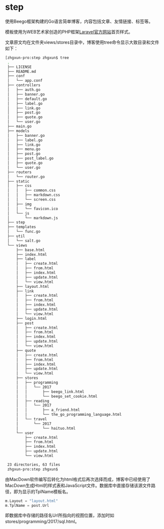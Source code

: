 # step
使用Beego框架构建的Go语言简单博客，内容包括文章、友情链接、标签等。

模板使用为WEB艺术家创造的PHP框架[Laravel官方网站](http://www.golaravel.com)首页样式。

文章原文均在文件夹views/stores目录中，博客使用tree命令显示大致目录和文件如下：
```bash
[zhgxun-pro:step zhgxun$ tree
 .
 ├── LICENSE
 ├── README.md
 ├── conf
 │   └── app.conf
 ├── controllers
 │   ├── auth.go
 │   ├── banner.go
 │   ├── default.go
 │   ├── label.go
 │   ├── link.go
 │   ├── post.go
 │   ├── quote.go
 │   └── user.go
 ├── main.go
 ├── models
 │   ├── banner.go
 │   ├── label.go
 │   ├── link.go
 │   ├── menu.go
 │   ├── post.go
 │   ├── post_label.go
 │   ├── quote.go
 │   └── user.go
 ├── routers
 │   └── router.go
 ├── static
 │   ├── css
 │   │   ├── common.css
 │   │   ├── markdown.css
 │   │   └── screen.css
 │   ├── img
 │   │   └── favicon.ico
 │   └── js
 │       └── markdown.js
 ├── step
 ├── templates
 │   └── func.go
 ├── util
 │   └── salt.go
 └── views
     ├── base.html
     ├── index.html
     ├── label
     │   ├── create.html
     │   ├── from.html
     │   ├── index.html
     │   ├── update.html
     │   └── view.html
     ├── layout.html
     ├── link
     │   ├── create.html
     │   ├── from.html
     │   ├── index.html
     │   ├── update.html
     │   └── view.html
     ├── login.html
     ├── post
     │   ├── create.html
     │   ├── from.html
     │   ├── index.html
     │   ├── update.html
     │   └── view.html
     ├── quote
     │   ├── create.html
     │   ├── from.html
     │   ├── index.html
     │   ├── update.html
     │   └── view.html
     ├── stores
     │   ├── programming
     │   │   └── 2017
     │   │       ├── beego_link.html
     │   │       └── beego_set_cookie.html
     │   ├── reading
     │   │   └── 2017
     │   │       ├── a_friend.html
     │   │       └── the_go_programming_language.html
     │   └── travel
     │       └── 2017
     │           └── haituo.html
     └── user
         ├── create.html
         ├── from.html
         ├── index.html
         ├── update.html
         └── view.html

 23 directories, 63 files
 zhgxun-pro:step zhgxun$
```

由MacDown软件编写后转化为html格式后再次选择而成，博客中已经使用了MacDown生成Html的样式表和JavaScript文件。数据库中直接存储该源文件路径，即为显示的TplName模板名。

```go
m.Layout = "layout.html"
m.TplName = post.Url
```

即数据库中存储的路径名Url所指向的视图位置，添加时如 stores/programming/2017/sql.html。
